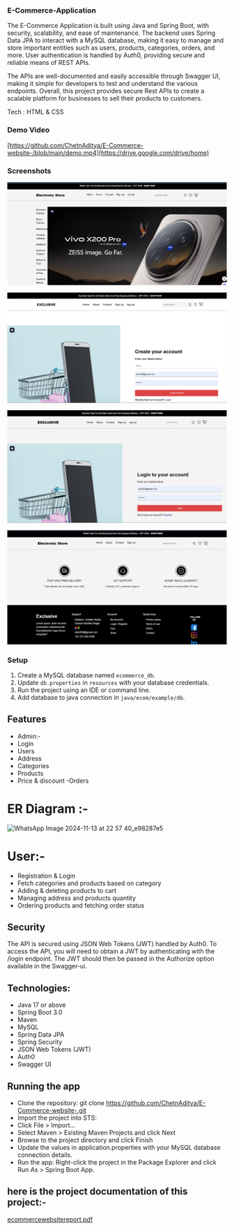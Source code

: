 ### E-Commerce-Application
The E-Commerce Application is built using Java and Spring Boot, with security, scalability, and ease of maintenance. The backend uses Spring Data JPA to interact with a MySQL database, making it easy to manage and store important entities such as users, products, categories, orders, and more. User authentication is handled by Auth0, providing secure and reliable means of REST APIs.

The APIs are well-documented and easily accessible through Swagger UI, making it simple for developers to test and understand the various endpoints. Overall, this project provides secure Rest APIs to create a scalable platform for businesses to sell their products to customers.

Tech : HTML & CSS

### Demo Video

[https://github.com/ChetnAditya/E-Commerce-website-/blob/main/demo.mp4](https://drive.google.com/drive/home)

### Screenshots 

![frontend page](https://github.com/ChetnAditya/E-Commerce-website-/blob/main/frontend/images/Screenshot%202025-01-06%20215823.png)

![sign-up page](https://github.com/ChetnAditya/E-Commerce-website-/blob/main/frontend/images/Screenshot%202025-01-06%20220048.png)

![login page](https://github.com/ChetnAditya/E-Commerce-website-/blob/main/frontend/images/Screenshot%202025-01-06%20220106.png)

![Screenshot_2024-12-04_000529 1](https://github.com/ChetnAditya/E-Commerce-website-/blob/main/frontend/images/Screenshot%202025-01-06%20220126.png)

### Setup
1. Create a MySQL database named `ecommerce_db`.
2. Update `db.properties` in `resources` with your database credentials.
3. Run the project using an IDE or command line.
4. Add database to java connection in `java/ecom/example/db`.

## Features
- Admin:-
- Login
- Users
- Address
- Categories
- Products
- Price & discount
-Orders

# ER Diagram :-

![WhatsApp Image 2024-11-13 at 22 57 40_e98287e5](https://github.com/user-attachments/assets/39b42df3-031f-4c56-89fb-32366ea58704)



# User:-

- Registration & Login
- Fetch categories and products based on category
- Adding & deleting products to cart
- Managing address and products quantity
- Ordering products and fetching order status




## Security
The API is secured using JSON Web Tokens (JWT) handled by Auth0. To access the API, you will need to obtain a JWT by authenticating with the /login endpoint. The JWT should then be passed in the Authorize option available in the Swagger-ui.

## Technologies:
- Java 17 or above
- Spring Boot 3.0
- Maven
- MySQL
- Spring Data JPA
- Spring Security
- JSON Web Tokens (JWT)
- Auth0
- Swagger UI


## Running the app
- Clone the repository: git clone https://github.com/ChetnAditya/E-Commerce-website-.git
- Import the project into STS:
- Click File > Import...
- Select Maven > Existing Maven Projects and click Next
- Browse to the project directory and click Finish
- Update the values in application.properties with your MySQL database connection details.
- Run the app: Right-click the project in the Package Explorer and click Run As > Spring Boot App.

## here is the project documentation of this project:-
[ecommercewebsitereport.pdf](https://github.com/user-attachments/files/18309585/ecommercewebsitereport.pdf)
